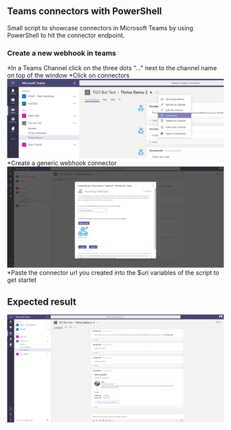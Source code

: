 ## Teams connectors with PowerShell

Small script to showcase connectors in Microsoft Teams by using PowerShell to hit the connector endpoint.

### Create a new webhook in teams
*In a Teams Channel click on the three dots "..." next to the channel name on top of the window
*Click on connectors
![Create Connector](https://github.com/thomyg/Demos/blob/master/2018/ThriveConference/teams%20connectors/CreateConnector01.png)
*Create a generic webhook connector
![Create generic Connector](https://github.com/thomyg/Demos/blob/master/2018/ThriveConference/teams%20connectors/CreateConnector02.png)
*Paste the connector url you created into the $uri variables of the script to get startet

## Expected result

![Result in Teams](https://github.com/thomyg/Demos/blob/master/2018/ThriveConference/teams%20connectors/Result.png)
